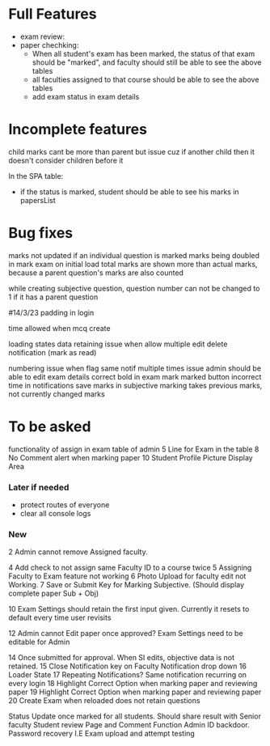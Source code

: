 # Full Features
- exam review:
  <!-- -  subjective exam review -->
  <!-- -  objective review ui -->
  <!-- -  total marks at the end of paper -->
- paper chechking:
  <!-- - Objective questions should be shown first -->
  <!-- - Then subjective questions should be shown with correct order, as they are shown in paper attempt, here faculty also marks the attempts -->
  <!-- - Then faculty should proceed, here a summary of student's attempt should be shown, such as marks obtained -->
  <!-- - Then faculty go back to a table where they can see a table of every student's attempt of a specific quiz, and also see who did not attempt that quiz -->
  - When all student's exam has been marked, the status of that exam should be "marked", and faculty should still be able to see the above tables
  - all faculties assigned to that course should be able to see the above tables
  - add exam status in exam details
# Incomplete features
<!-- send notification to faculty when exam time ends -->
<!-- in objective question attempt, allow to select only correct number of option e.g if there are 2 correct options, then student can select only 2 options -->
<!--done while registering a student admin should also be able to enroll student in a course  -->
<!-- While creating a child question, the max marks should be less then parent question's remaining marks-->
child marks cant be more than parent but issue cuz if another child then it doesn't consider children before it
<!-- default value should be true for long question checkbox while making subjective question in exam -->
<!-- 9 "Closed" Status for paper once paper end time and date have elapsed. -->

In the SPA table:
   <!-- - if a student paper record does not exist, then the status of exam should be shown as "not attempted" in mark exam list -->
   <!-- - when a paper attempt starts the spa status should be updated to "attempted" -->
   <!-- - if time ends it should update to "time ended" -->
   <!-- - if submitted on time, it should update to "submitted" -->
   <!-- - when teacher marks the exam it should be "marked" -->
   - if the status is marked, student should be able to see his marks in papersList
# Bug fixes
<!-- when paper submitted, clear that paper from local storage -->
<!-- cgpa input field should be a number and can only accept nums 0 to 4 with step 0.01 in making student by admin -->
<!-- faculty must select correct answer for subjective while making an exam -->
<!-- parent question not being selected for child question in select tag -->
<!-- when editing an exam, original date and time of the exam is not received -->
<!-- time not being shown correctly in viewing screen of future paper -->
marks not updated if an individual question is marked
marks being doubled in mark exam on initial load
total marks are shown more than actual marks, because a parent question's marks are also counted

while creating subjective question, question number can not be changed to 1 if it has a parent question 

#14/3/23
padding in login
<!-- add image in register -->
time allowed when mcq create
<!-- checkboxes in edit draft -->
loading states
data retaining issue when allow multiple edit
delete notification (mark as read)
<!-- can select max 2 -->
numbering issue when flag
same notif multiple times issue
admin should be able to edit exam details
correct bold in exam mark
marked button
incorrect time in notifications
save marks in subjective marking takes previous marks, not currently changed marks


# To be asked
functionality of assign in exam table of admin
5 Line for Exam in the table
8 No Comment alert when marking paper
10 Student Profile Picture Display Area

### Later if needed
- protect routes of everyone
- clear all console logs

### New

<!-- 1 Delete Faculty feature not working -->
2 Admin cannot remove Assigned faculty.
<!-- 3 Option to remove assigned faculty -->
4 Add check to not assign same Faculty ID to a course twice
5 Assigning Faculty to Exam feature not working
6 Photo Upload for faculty edit not Working.
7 Save or Submit Key for Marking Subjective. (Should display complete paper Sub + Obj)
<!-- 8 Create New MCQ should have 60 seconds by default in Time Allowed slot whenever new MCQ is added Faculty -->
<!-- 9 Provide Back Keys to Navigate between Exam create stages -->
10 Exam Settings should retain the first input given. Currently it resets to default every time user revisits
<!-- 11 Admin cannot assign student ID to a course -->
12 Admin cannot Edit paper once approved? Exam Settings need to be editable for Admin
<!-- 13 Objective time not displaying when adding new MCQ -->
14 Once submitted for approval. When SI edits, objective data is not retained.
15 Close Notification key on Faculty Notification drop down
16 Loader State
17 Repeating Notifications? Same notification recurring on every login
18 Highlight Correct Option when marking paper and reviewing paper
19 Highlight Correct Option when marking paper and reviewing paper
20 Create Exam when reloaded does not retain questions


Status Update once marked for all students. Should share result with Senior faculty
Student review Page and Comment Function
Admin ID backdoor. Password recovery
I.E Exam upload and attempt testing


